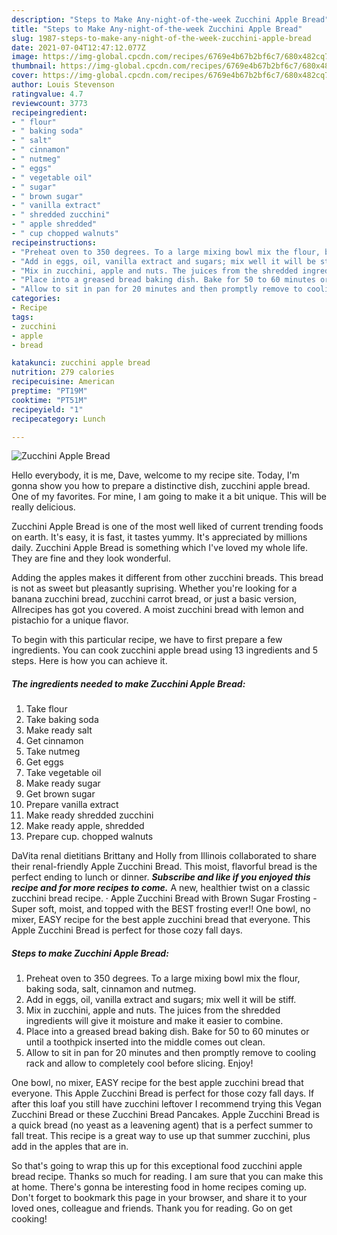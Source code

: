 ```yaml
---
description: "Steps to Make Any-night-of-the-week Zucchini Apple Bread"
title: "Steps to Make Any-night-of-the-week Zucchini Apple Bread"
slug: 1987-steps-to-make-any-night-of-the-week-zucchini-apple-bread
date: 2021-07-04T12:47:12.077Z
image: https://img-global.cpcdn.com/recipes/6769e4b67b2bf6c7/680x482cq70/zucchini-apple-bread-recipe-main-photo.jpg
thumbnail: https://img-global.cpcdn.com/recipes/6769e4b67b2bf6c7/680x482cq70/zucchini-apple-bread-recipe-main-photo.jpg
cover: https://img-global.cpcdn.com/recipes/6769e4b67b2bf6c7/680x482cq70/zucchini-apple-bread-recipe-main-photo.jpg
author: Louis Stevenson
ratingvalue: 4.7
reviewcount: 3773
recipeingredient:
- " flour"
- " baking soda"
- " salt"
- " cinnamon"
- " nutmeg"
- " eggs"
- " vegetable oil"
- " sugar"
- " brown sugar"
- " vanilla extract"
- " shredded zucchini"
- " apple shredded"
- " cup chopped walnuts"
recipeinstructions:
- "Preheat oven to 350 degrees. To a large mixing bowl mix the flour, baking soda, salt, cinnamon and nutmeg."
- "Add in eggs, oil, vanilla extract and sugars; mix well it will be stiff."
- "Mix in zucchini, apple and nuts. The juices from the shredded ingredients will give it moisture and make it easier to combine."
- "Place into a greased bread baking dish. Bake for 50 to 60 minutes or until a toothpick inserted into the middle comes out clean."
- "Allow to sit in pan for 20 minutes and then promptly remove to cooling rack and allow to completely cool before slicing. Enjoy!"
categories:
- Recipe
tags:
- zucchini
- apple
- bread

katakunci: zucchini apple bread 
nutrition: 279 calories
recipecuisine: American
preptime: "PT19M"
cooktime: "PT51M"
recipeyield: "1"
recipecategory: Lunch

---
```



![Zucchini Apple Bread](https://img-global.cpcdn.com/recipes/6769e4b67b2bf6c7/680x482cq70/zucchini-apple-bread-recipe-main-photo.jpg)

Hello everybody, it is me, Dave, welcome to my recipe site. Today, I'm gonna show you how to prepare a distinctive dish, zucchini apple bread. One of my favorites. For mine, I am going to make it a bit unique. This will be really delicious.

Zucchini Apple Bread is one of the most well liked of current trending foods on earth. It's easy, it is fast, it tastes yummy. It's appreciated by millions daily. Zucchini Apple Bread is something which I've loved my whole life. They are fine and they look wonderful.

Adding the apples makes it different from other zucchini breads. This bread is not as sweet but pleasantly suprising. Whether you&#39;re looking for a banana zucchini bread, zucchini carrot bread, or just a basic version, Allrecipes has got you covered. A moist zucchini bread with lemon and pistachio for a unique flavor.


To begin with this particular recipe, we have to first prepare a few ingredients. You can cook zucchini apple bread using 13 ingredients and 5 steps. Here is how you can achieve it.

<!--inarticleads1-->

##### The ingredients needed to make Zucchini Apple Bread:

1. Take  flour
1. Take  baking soda
1. Make ready  salt
1. Get  cinnamon
1. Take  nutmeg
1. Get  eggs
1. Take  vegetable oil
1. Make ready  sugar
1. Get  brown sugar
1. Prepare  vanilla extract
1. Make ready  shredded zucchini
1. Make ready  apple, shredded
1. Prepare  cup. chopped walnuts


DaVita renal dietitians Brittany and Holly from Illinois collaborated to share their renal-friendly Apple Zucchini Bread. This moist, flavorful bread is the perfect ending to lunch or dinner. ***Subscribe and like if you enjoyed this recipe and for more recipes to come.*** A new, healthier twist on a classic zucchini bread recipe. · Apple Zucchini Bread with Brown Sugar Frosting - Super soft, moist, and topped with the BEST frosting ever!! One bowl, no mixer, EASY recipe for the best apple zucchini bread that everyone. This Apple Zucchini Bread is perfect for those cozy fall days. 

<!--inarticleads2-->

##### Steps to make Zucchini Apple Bread:

1. Preheat oven to 350 degrees. To a large mixing bowl mix the flour, baking soda, salt, cinnamon and nutmeg.
1. Add in eggs, oil, vanilla extract and sugars; mix well it will be stiff.
1. Mix in zucchini, apple and nuts. The juices from the shredded ingredients will give it moisture and make it easier to combine.
1. Place into a greased bread baking dish. Bake for 50 to 60 minutes or until a toothpick inserted into the middle comes out clean.
1. Allow to sit in pan for 20 minutes and then promptly remove to cooling rack and allow to completely cool before slicing. Enjoy!


One bowl, no mixer, EASY recipe for the best apple zucchini bread that everyone. This Apple Zucchini Bread is perfect for those cozy fall days. If after this loaf you still have zucchini leftover I recommend trying this Vegan Zucchini Bread or these Zucchini Bread Pancakes. Apple Zucchini Bread is a quick bread (no yeast as a leavening agent) that is a perfect summer to fall treat. This recipe is a great way to use up that summer zucchini, plus add in the apples that are in. 

So that's going to wrap this up for this exceptional food zucchini apple bread recipe. Thanks so much for reading. I am sure that you can make this at home. There's gonna be interesting food in home recipes coming up. Don't forget to bookmark this page in your browser, and share it to your loved ones, colleague and friends. Thank you for reading. Go on get cooking!
